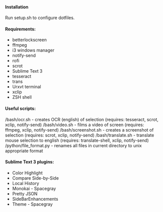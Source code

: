 #### Installation
Run setup.sh to configure dotfiles.

#### Requirements:
* betterlockscreen
* ffmpeg
* i3 windows manager
* notify-send
* rofi
* scrot
* Sublime Text 3
* tesseract
* trans
* Urxvt terminal
* xclip
* ZSH shell

#### Useful scripts:
/bash/ocr.sh - creates OCR (english) of selection (requires: tesseract, scrot, xclip, notify-send)
/bash/video.sh - films a video of screen (requires: ffmpeg, xclip, notify-send)
/bash/screenshot.sh - creates a screenshot of selection (requires: scrot, xclip, notify-send)
/bash/translate.sh - translate mouse selection to english (requires: translate-shell, xclip, notify-send)
/python/file_format.py - renames all files in current directory to unix appropriate format

#### Sublime Text 3 plugins:

* Color Highlight
* Compare Side-by-Side
* Local History
* Monokai - Spacegray
* Pretty JSON
* SideBarEnhancements
* Theme - Spacegray